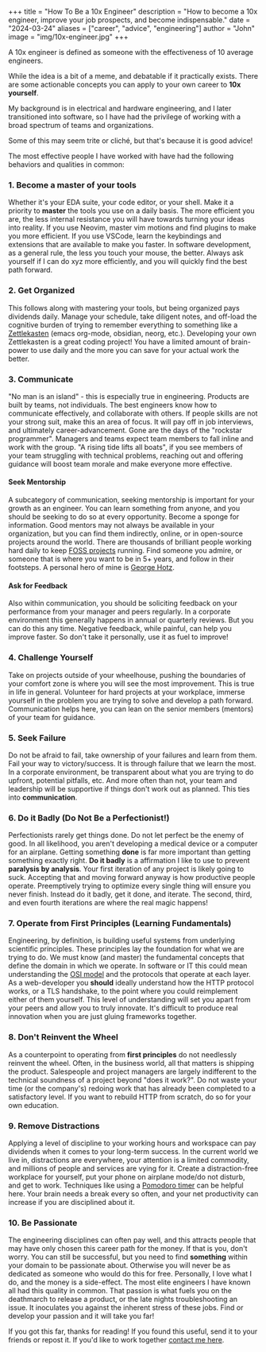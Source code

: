 +++
title = "How To Be a 10x Engineer"
description = "How to become a 10x engineer, improve your job prospects, and become indispensable."
date = "2024-03-24"
aliases = ["career", "advice", "engineering"]
author = "John"
image = "img/10x-engineer.jpg"
+++

A 10x engineer is defined as someone with the effectiveness of 10 average engineers.

While the idea is a bit of a meme, and debatable if it practically exists. There are some actionable concepts you can apply to your own career to **10x yourself**.

My background is in electrical and hardware engineering, and I later transitioned into software, so I have had the privilege of working with a broad spectrum of teams and organizations.

Some of this may seem trite or cliché, but that's because it is good advice!

The most effective people I have worked with have had the following behaviors and qualities in common:

### 1. Become a master of your tools

Whether it's your EDA suite, your code editor, or your shell. Make it a priority to **master** the tools you use on a daily basis. The more efficient you are, the less internal resistance you will have towards turning your ideas into reality. If you use Neovim, master vim motions and find plugins to make you more efficient. If you use VSCode, learn the keybindings and extensions that are available to make you faster. In software development, as a general rule, the less you touch your mouse, the better. Always ask yourself if I can do xyz more efficiently, and you will quickly find the best path forward.

### 2. Get Organized

This follows along with mastering your tools, but being organized pays dividends daily. Manage your schedule, take diligent notes, and off-load the cognitive burden of trying to remember everything to something like a [Zettlekasten](https://en.wikipedia.org/wiki/Zettelkasten) (emacs org-mode, obsidian, neorg, etc.). Developing your own Zettlekasten is a great coding project! You have a limited amount of brain-power to use daily and the more you can save for your actual work the better. 

### 3. Communicate

"No man is an island" - this is especially true in engineering. Products are built by teams, not individuals. The best engineers know how to communicate effectively, and collaborate with others. If people skills are not your strong suit, make this an area of focus. It will pay off in job interviews, and ultimately career-advancement. Gone are the days of the "rockstar programmer". Managers and teams expect team members to fall inline and work with the group. "A rising tide lifts all boats", if you see members of your team struggling with technical problems, reaching out and offering guidance will boost team morale and make everyone more effective.

#### Seek Mentorship

A subcategory of communication, seeking mentorship is important for your growth as an engineer. You can learn something from anyone, and you should be seeking to do so at every opportunity. Become a sponge for information. Good mentors may not always be available in your organization, but you can find them indirectly, online, or in open-source projects around the world. There are thousands of brilliant people working hard daily to keep [FOSS projects](https://en.wikipedia.org/wiki/Free_and_open-source_software) running. Find someone you admire, or someone that is where you want to be in 5+ years, and follow in their footsteps. A personal hero of mine is [George Hotz](https://en.wikipedia.org/wiki/George_Hotz). 

#### Ask for Feedback

Also within communication, you should be soliciting feedback on your performance from your manager and peers regularly. In a corporate environment this generally happens in annual or quarterly reviews. But you can do this any time. Negative feedback, while painful, can help you improve faster. So don't take it personally, use it as fuel to improve!

### 4. Challenge Yourself

Take on projects outside of your wheelhouse, pushing the boundaries of your comfort zone is where you will see the most improvement. This is true in life in general. Volunteer for hard projects at your workplace, immerse yourself in the problem you are trying to solve and develop a path forward. Communication helps here, you can lean on the senior members (mentors) of your team for guidance.

### 5. Seek Failure

Do not be afraid to fail, take ownership of your failures and learn from them. Fail your way to victory/success. It is through failure that we learn the most. In a corporate environment, be transparent about what you are trying to do upfront, potential pitfalls, etc. And more often than not, your team and leadership will be supportive if things don't work out as planned. This ties into **communication**.

### 6. Do it Badly (Do Not Be a Perfectionist!)

Perfectionists rarely get things done. Do not let perfect be the enemy of good. In all likelihood, you aren't developing a medical device or a computer for an airplane. Getting something **done** is far more important than getting something exactly right. **Do it badly** is a affirmation I like to use to prevent **paralysis by analysis**. Your first iteration of any project is likely going to suck. Accepting that and moving forward anyway is how productive people operate. Preemptively trying to optimize every single thing will ensure you never finish. Instead do it badly, get it done, and iterate. The second, third, and even fourth iterations are where the real magic happens!

### 7. Operate from First Principles (Learning Fundamentals)

Engineering, by definition, is building useful systems from underlying scientific principles. These principles lay the foundation for what we are trying to do. We must know (and master) the fundamental concepts that define the domain in which we operate. In software or IT this could mean understanding the [OSI model](https://en.wikipedia.org/wiki/OSI_model) and the protocols that operate at each layer. As a web-developer you **should** ideally understand how the HTTP protocol works, or a TLS handshake, to the point where you could reimplement either of them yourself. This level of understanding will set you apart from your peers and allow you to truly innovate. It's difficult to produce real innovation when you are just gluing frameworks together.

### 8. Don't Reinvent the Wheel

As a counterpoint to operating from **first principles** do not needlessly reinvent the wheel. Often, in the business world, all that matters is shipping the product. Salespeople and project managers are largely indifferent to the technical soundness of a project beyond "does it work?". Do not waste your time (or the company's) redoing work that has already been completed to a satisfactory level. If you want to rebuild HTTP from scratch, do so for your own education. 

### 9. Remove Distractions

Applying a level of discipline to your working hours and workspace can pay dividends when it comes to your long-term success. In the current world we live in, distractions are everywhere, your attention is a limited commodity, and millions of people and services are vying for it. Create a distraction-free workplace for yourself, put your phone on airplane mode/do not disturb, and get to work. Techniques like using a [Pomodoro timer](https://en.wikipedia.org/wiki/Pomodoro_Technique) can be helpful here. Your brain needs a break every so often, and your net productivity can increase if you are disciplined about it.

### 10. Be Passionate

The engineering disciplines can often pay well, and this attracts people that may have only chosen this career path for the money. If that is you, don't worry. You can still be successful, but you need to find **something** within your domain to be passionate about. Otherwise you will never be as dedicated as someone who would do this for free. Personally, I love what I do, and the money is a side-effect. The most elite engineers I have known all had this quality in common. That passion is what fuels you on the deathmarch to release a product, or the late nights troubleshooting an issue. It inoculates you against the inherent stress of these jobs. Find or develop your passion and it will take you far!

If you got this far, thanks for reading! If you found this useful, send it to your friends or repost it. If you'd like to work together [contact me here](/contact/).
